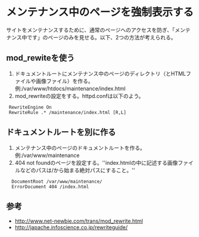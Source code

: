 ﻿# メンテナンス中のページを強制表示する

サイトをメンテナンスするために、通常のページへのアクセスを防ぎ、「メンテナンス中です」のページのみを見せる。以下、2つの方法が考えられる。

## mod_rewiteを使う

1. ドキュメントルートにメンテナンス中のページのディレクトリ（とHTMLファイルや画像ファイル）を作る。例:/var/www/htdocs/maintenance/index.html
2. mod_rewriteの設定をする。httpd.confは以下のよう。


```clike
 RewriteEngine On
 RewriteRule .* /maintenance/index.html [R,L]
```

## ドキュメントルートを別に作る

1. メンテナンス中のページのドキュメントルートを作る。例:/var/www/maintenance
2. 404 not foundのページを設定する。''index.htmlの中に記述する画像ファイルなどのパスは/から始まる絶対パスにすること。''


```clike
  DocumentRoot /var/www/maintenance/
  ErrorDocument 404 /index.html
```

## 参考

- http://www.net-newbie.com/trans/mod_rewrite.html
- http://japache.infoscience.co.jp/rewriteguide/
